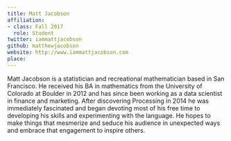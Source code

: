 ```yaml
---
title: Matt Jacobson
affiliation:
- class: Fall 2017
  role: Student
twitter: iammattjacobson
github: matthewjacobson
website: http://www.iammattjacobson.com
place: 
---
```

Matt Jacobson is a statistician and recreational mathematician based in San Francisco. He received his BA in mathematics from the University of Colorado at Boulder in 2012 and has since been working as a data scientist in finance and marketing. After discovering Processing in 2014 he was immediately fascinated and began devoting most of his free time to developing his skills and experimenting with the language. He hopes to make things that mesmerize and seduce his audience in unexpected ways and embrace that engagement to inspire others.